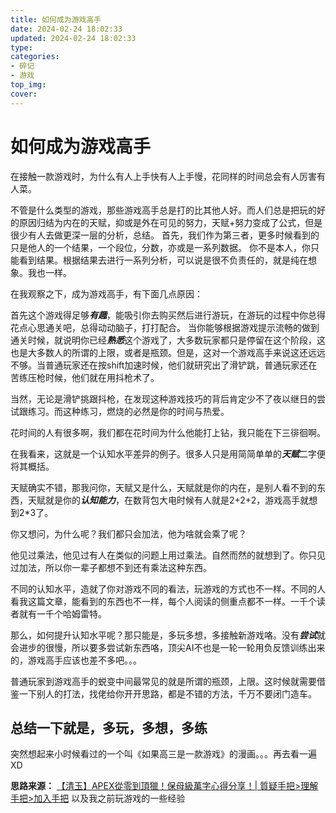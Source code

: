 ```yaml
---
title: 如何成为游戏高手
date: 2024-02-24 18:02:33
updated: 2024-02-24 18:02:33
type:
categories:
- 碎记
- 游戏
top_img: 
cover: 
---
```

# 如何成为游戏高手

在接触一款游戏时，为什么有人上手快有人上手慢，花同样的时间总会有人厉害有人菜。

不管是什么类型的游戏，那些游戏高手总是打的比其他人好。而人们总是把玩的好的原因归结为内在的天赋，抑或是外在可见的努力，天赋+努力变成了公式，但是很少有人去做更深一层的分析，总结。
首先，我们作为第三者，更多时候看到的只是他人的一个结果，一个段位，分数，亦或是一系列数据。
你不是本人，你只能看到结果。根据结果去进行一系列分析，可以说是很不负责任的，就是纯在想象。我也一样。

在我观察之下，成为游戏高手，有下面几点原因：

首先这个游戏得足够***有趣***，能吸引你去购买然后进行游玩，在游玩的过程中你总得花点心思通关吧，总得动动脑子，打打配合。 当你能够根据游戏提示流畅的做到通关时候，就说明你已经***熟悉***这个游戏了，大多数玩家都只是停留在这个阶段，这也是大多数人的所谓的上限，或者是瓶颈。但是，这对一个游戏高手来说这还远远不够。当普通玩家还在按shift加速时候，他们就研究出了滑铲跳，普通玩家还在苦练压枪时候，他们就在用抖枪术了。

当然，无论是滑铲挑跟抖枪，在发现这种游戏技巧的背后肯定少不了夜以继日的尝试跟练习。而这种练习，燃烧的必然是你的时间与热爱。

花时间的人有很多啊，我们都在花时间为什么他能打上钻，我只能在下三徘徊啊。

在我看来，这就是一个认知水平差异的例子。很多人只是用简简单单的***天赋***二字便将其概括。

天赋确实不错，那我问你，天赋又是什么，天赋就是你的内在，是别人看不到的东西，天赋就是你的***认知能力***，在数背包大电时候有人就是2+2+2，游戏高手就想到2*3了。

你又想问，为什么呢？我们都只会加法，他为啥就会乘了呢？

他见过乘法，他见过有人在类似的问题上用过乘法。自然而然的就想到了。你只见过加法，所以你一辈子都想不到还有乘法这种东西。

不同的认知水平，造就了你对游戏不同的看法，玩游戏的方式也不一样。不同的人看我这篇文章，能看到的东西也不一样，每个人阅读的侧重点都不一样。一千个读者就有一千个哈姆雷特。

那么，如何提升认知水平呢？那只能是，多玩多想，多接触新游戏咯。没有***尝试***就会进步的很慢，所以要多尝试新东西咯，顶尖AI不也是一轮一轮用负反馈训练出来的，游戏高手应该也差不多吧。。。

普通玩家到游戏高手的蜕变中间最常见的就是所谓的瓶颈，上限。这时候就需要借鉴一下别人的打法，找佬给你开开思路，都是不错的方法，千万不要闭门造车。

## 总结一下就是，多玩，多想，多练

突然想起来小时候看过的一个叫《如果高三是一款游戏》的漫画。。。再去看一遍XD

**思路来源：**
[【清玉】APEX從零到頂獵！保母級萬字心得分享！| 質疑手把>理解手把>加入手把](https://www.bilibili.com/video/BV1K64y1A7FD)
以及我之前玩游戏的一些经验
